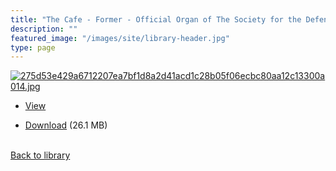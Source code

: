 ```yaml
---
title: "The Cafe - Former - Official Organ of The Society for the Defense of Tradition in Pyrotechny"
description: ""
featured_image: "/images/site/library-header.jpg"
type: page
---
```


<a href="https://drive.google.com/file/d/1pzD-QipbV5euWjRdi30h1haD7oQyr4WE/view" target="_blank">![275d53e429a6712207ea7bf1d8a2d41acd1c28b05f06ecbc80aa12c13300a014.jpg](/images/library/275d53e429a6712207ea7bf1d8a2d41acd1c28b05f06ecbc80aa12c13300a014.jpg)</a>
* <a href="https://drive.google.com/file/d/1pzD-QipbV5euWjRdi30h1haD7oQyr4WE/view" target="_blank">View</a>

* [Download](https://drive.google.com/uc?export=download&id=1pzD-QipbV5euWjRdi30h1haD7oQyr4WE) (26.1 MB)

<br />[Back to library](/library/)
